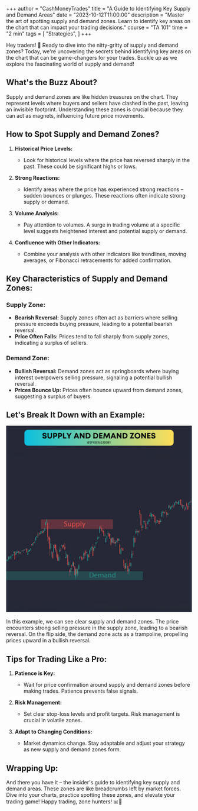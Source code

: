 +++
author = "CashMoneyTrades"
title = "A Guide to Identifying Key Supply and Demand Areas"
date = "2023-10-12T11:00:00"
description = "Master the art of spotting supply and demand zones. Learn to identify key areas on the chart that can impact your trading decisions."
course = "TA 101"
time = "2 min"
tags = [
   "Strategies",
]
+++


Hey traders! 👋 Ready to dive into the nitty-gritty of supply and demand zones? Today, we're uncovering the secrets behind identifying key areas on the chart that can be game-changers for your trades. Buckle up as we explore the fascinating world of supply and demand!

## What's the Buzz About?

Supply and demand zones are like hidden treasures on the chart. They represent levels where buyers and sellers have clashed in the past, leaving an invisible footprint. Understanding these zones is crucial because they can act as magnets, influencing future price movements.

## How to Spot Supply and Demand Zones?

1. **Historical Price Levels:**
   - Look for historical levels where the price has reversed sharply in the past. These could be significant highs or lows.

2. **Strong Reactions:**
   - Identify areas where the price has experienced strong reactions – sudden bounces or plunges. These reactions often indicate strong supply or demand.

3. **Volume Analysis:**
   - Pay attention to volumes. A surge in trading volume at a specific level suggests heightened interest and potential supply or demand.

4. **Confluence with Other Indicators:**
   - Combine your analysis with other indicators like trendlines, moving averages, or Fibonacci retracements for added confirmation.

## Key Characteristics of Supply and Demand Zones:

### Supply Zone:

- **Bearish Reversal:** Supply zones often act as barriers where selling pressure exceeds buying pressure, leading to a potential bearish reversal.
- **Price Often Falls:** Prices tend to fall sharply from supply zones, indicating a surplus of sellers.

### Demand Zone:

- **Bullish Reversal:** Demand zones act as springboards where buying interest overpowers selling pressure, signaling a potential bullish reversal.
- **Prices Bounce Up:** Prices often bounce upward from demand zones, suggesting a surplus of buyers.

## Let's Break It Down with an Example:

![Supply and Demand Zones Example](images/supplydemandzones.png)

In this example, we can see clear supply and demand zones. The price encounters strong selling pressure in the supply zone, leading to a bearish reversal. On the flip side, the demand zone acts as a trampoline, propelling prices upward in a bullish reversal.

## Tips for Trading Like a Pro:

1. **Patience is Key:**
   - Wait for price confirmation around supply and demand zones before making trades. Patience prevents false signals.

2. **Risk Management:**
   - Set clear stop-loss levels and profit targets. Risk management is crucial in volatile zones.

3. **Adapt to Changing Conditions:**
   - Market dynamics change. Stay adaptable and adjust your strategy as new supply and demand zones form.

## Wrapping Up:

And there you have it – the insider's guide to identifying key supply and demand areas. These zones are like breadcrumbs left by market forces. Dive into your charts, practice spotting these zones, and elevate your trading game! Happy trading, zone hunters! 📊🎯
